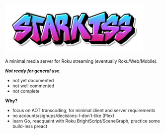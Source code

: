 ![logo](starkiss.png)

A minimal media server for Roku streaming (eventually Roku/Web/Mobile).

***Not ready for general use.***
- not yet documented
- not well commented
- not complete

**Why?**
- focus on AOT transcoding, for minimal client and server requirements
- no accounts/signups/decisions-I-don't-like (Plex)
- learn Go, reacquaint with Roku BrightScript/SceneGraph, practice some build-less preact
